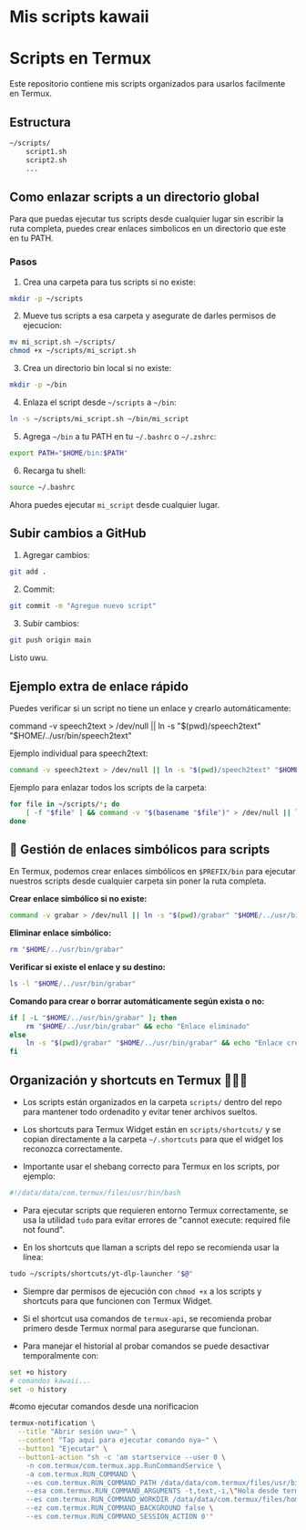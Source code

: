 # Mis scripts kawaii
# Scripts en Termux

Este repositorio contiene mis scripts organizados para usarlos facilmente en Termux.

## Estructura

```bash
~/scripts/
    script1.sh
    script2.sh
    ...
```

## Como enlazar scripts a un directorio global

Para que puedas ejecutar tus scripts desde cualquier lugar sin escribir la ruta completa, puedes crear enlaces simbolicos en un directorio que este en tu PATH.

### Pasos

1. Crea una carpeta para tus scripts si no existe:
```bash
mkdir -p ~/scripts
```

2. Mueve tus scripts a esa carpeta y asegurate de darles permisos de ejecucion:
```bash
mv mi_script.sh ~/scripts/
chmod +x ~/scripts/mi_script.sh
```

3. Crea un directorio bin local si no existe:
```bash
mkdir -p ~/bin
```

4. Enlaza el script desde `~/scripts` a `~/bin`:
```bash
ln -s ~/scripts/mi_script.sh ~/bin/mi_script
```

5. Agrega `~/bin` a tu PATH en tu `~/.bashrc` o `~/.zshrc`:
```bash
export PATH="$HOME/bin:$PATH"
```

6. Recarga tu shell:
```bash
source ~/.bashrc
```

Ahora puedes ejecutar `mi_script` desde cualquier lugar.

## Subir cambios a GitHub

1. Agregar cambios:
```bash
git add .
```

2. Commit:
```bash
git commit -m "Agregue nuevo script"
```

3. Subir cambios:
```bash
git push origin main
```

Listo uwu.

## Ejemplo extra de enlace rápido

Puedes verificar si un script no tiene un enlace y crearlo automáticamente:

command -v speech2text > /dev/null || ln -s "$(pwd)/speech2text" "$HOME/../usr/bin/speech2text"

Ejemplo individual para speech2text:
```bash
command -v speech2text > /dev/null || ln -s "$(pwd)/speech2text" "$HOME/../usr/bin/speech2text"
```

Ejemplo para enlazar todos los scripts de la carpeta:
```bash
for file in ~/scripts/*; do
    [ -f "$file" ] && command -v "$(basename "$file")" > /dev/null || ln -s "$file" "$HOME/../usr/bin/$(basename "$file")"
done
```

## 📂 Gestión de enlaces simbólicos para scripts
En Termux, podemos crear enlaces simbólicos en `$PREFIX/bin` para ejecutar nuestros scripts desde cualquier carpeta sin poner la ruta completa.

**Crear enlace simbólico si no existe:**
```bash
command -v grabar > /dev/null || ln -s "$(pwd)/grabar" "$HOME/../usr/bin/grabar"
```

**Eliminar enlace simbólico:**
```bash
rm "$HOME/../usr/bin/grabar"
```

**Verificar si existe el enlace y su destino:**
```bash
ls -l "$HOME/../usr/bin/grabar"
```

**Comando para crear o borrar automáticamente según exista o no:**
```bash
if [ -L "$HOME/../usr/bin/grabar" ]; then
    rm "$HOME/../usr/bin/grabar" && echo "Enlace eliminado"
else
    ln -s "$(pwd)/grabar" "$HOME/../usr/bin/grabar" && echo "Enlace creado"
fi
```

## Organización y shortcuts en Termux 🐱‍👤✨

- Los scripts están organizados en la carpeta `scripts/` dentro del repo para mantener todo ordenadito y evitar tener archivos sueltos.

- Los shortcuts para Termux Widget están en `scripts/shortcuts/` y se copian directamente a la carpeta `~/.shortcuts` para que el widget los reconozca correctamente.

- Importante usar el shebang correcto para Termux en los scripts, por ejemplo:
 
```bash
#!/data/data/com.termux/files/usr/bin/bash
```

- Para ejecutar scripts que requieren entorno Termux correctamente, se usa la utilidad `tudo` para evitar errores de "cannot execute: required file not found".

- En los shortcuts que llaman a scripts del repo se recomienda usar la línea:

```bash
tudo ~/scripts/shortcuts/yt-dlp-launcher "$@"
```

- Siempre dar permisos de ejecución con `chmod +x` a los scripts y shortcuts para que funcionen con Termux Widget.

- Si el shortcut usa comandos de `termux-api`, se recomienda probar primero desde Termux normal para asegurarse que funcionan.

- Para manejar el historial al probar comandos se puede desactivar temporalmente con:  

```bash
set +o history
# comandos kawaii...
set -o history
```

#como ejecutar comandos desde una norificacion

```bash
termux-notification \
  --title "Abrir sesión uwu~" \
  --content "Tap aquí para ejecutar comando nya~" \
  --button1 "Ejecutar" \
  --button1-action "sh -c 'am startservice --user 0 \
    -n com.termux/com.termux.app.RunCommandService \
    -a com.termux.RUN_COMMAND \
    --es com.termux.RUN_COMMAND_PATH /data/data/com.termux/files/usr/bin/termux-dialog \
    --esa com.termux.RUN_COMMAND_ARGUMENTS -t,text,-i,\"Hola desde termux-dialog nya~\" \
    --es com.termux.RUN_COMMAND_WORKDIR /data/data/com.termux/files/home \
    --ez com.termux.RUN_COMMAND_BACKGROUND false \
    --es com.termux.RUN_COMMAND_SESSION_ACTION 0'"
```
